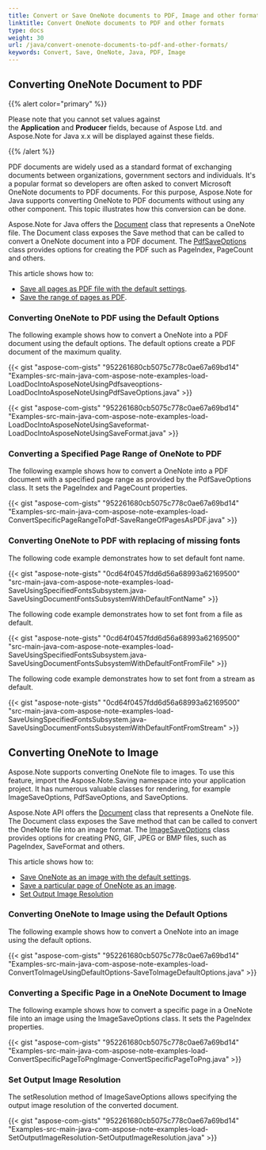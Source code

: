 ```yaml
---
title: Convert or Save OneNote documents to PDF, Image and other formats in Java
linktitle: Convert OneNote documents to PDF and other formats
type: docs
weight: 30
url: /java/convert-onenote-documents-to-pdf-and-other-formats/
keywords: Convert, Save, OneNote, Java, PDF, Image
---
```


## **Converting OneNote Document to PDF**
{{% alert color="primary" %}} 

Please note that you cannot set values against the **Application** and **Producer** fields, because of Aspose Ltd. and Aspose.Note for Java x.x will be displayed against these fields.

{{% /alert %}} 

PDF documents are widely used as a standard format of exchanging documents between organizations, government sectors and individuals. It's a popular format so developers are often asked to convert Microsoft OneNote documents to PDF documents. For this purpose, Aspose.Note for Java supports converting OneNote to PDF documents without using any other component. This topic illustrates how this conversion can be done.

Aspose.Note for Java offers the [Document](https://reference.aspose.com/note/java/com.aspose.note/Document) class that represents a OneNote file. The Document class exposes the Save method that can be called to convert a OneNote document into a PDF document. The [PdfSaveOptions](https://reference.aspose.com/note/java/com.aspose.note/PdfSaveOptions) class provides options for creating the PDF such as PageIndex, PageCount and others.

This article shows how to:

- [Save all pages as PDF file with the default settings](/note/java/convert-onenote-documents-to-pdf-and-other-formats/).
- [Save the range of pages as PDF](/note/java/convert-onenote-documents-to-pdf-and-other-formats/).
### **Converting OneNote to PDF using the Default Options**
The following example shows how to convert a OneNote into a PDF document using the default options. The default options create a PDF document of the maximum quality.

{{< gist "aspose-com-gists" "952261680cb5075c778c0ae67a69bd14" "Examples-src-main-java-com-aspose-note-examples-load-LoadDocIntoAsposeNoteUsingPdfsaveoptions-LoadDocIntoAsposeNoteUsingPdfSaveOptions.java" >}}

{{< gist "aspose-com-gists" "952261680cb5075c778c0ae67a69bd14" "Examples-src-main-java-com-aspose-note-examples-load-LoadDocIntoAsposeNoteUsingSaveformat-LoadDocIntoAsposeNoteUsingSaveFormat.java" >}}


### **Converting a Specified Page Range of OneNote to PDF**
The following example shows how to convert a OneNote into a PDF document with a specified page range as provided by the PdfSaveOptions class. It sets the PageIndex and PageCount properties.

{{< gist "aspose-com-gists" "952261680cb5075c778c0ae67a69bd14" "Examples-src-main-java-com-aspose-note-examples-load-ConvertSpecificPageRangeToPdf-SaveRangeOfPagesAsPDF.java" >}}
### **Converting OneNote to PDF with replacing of missing fonts**
The following code example demonstrates how to set default font name.

{{< gist "aspose-note-gists" "0cd64f0457fdd6d56a68993a62169500" "src-main-java-com-aspose-note-examples-load-SaveUsingSpecifiedFontsSubsystem.java-SaveUsingDocumentFontsSubsystemWithDefaultFontName" >}}

The following code example demonstrates how to set font from a file as default.

{{< gist "aspose-note-gists" "0cd64f0457fdd6d56a68993a62169500" "src-main-java-com-aspose-note-examples-load-SaveUsingSpecifiedFontsSubsystem.java-SaveUsingDocumentFontsSubsystemWithDefaultFontFromFile" >}}

The following code example demonstrates how to set font from a stream as default.

{{< gist "aspose-note-gists" "0cd64f0457fdd6d56a68993a62169500" "src-main-java-com-aspose-note-examples-load-SaveUsingSpecifiedFontsSubsystem.java-SaveUsingDocumentFontsSubsystemWithDefaultFontFromStream" >}}
## **Converting OneNote to Image**
Aspose.Note supports converting OneNote file to images. To use this feature, import the Aspose.Note.Saving namespace into your application project. It has numerous valuable classes for rendering, for example ImageSaveOptions, PdfSaveOptions, and SaveOptions.

Aspose.Note API offers the [Document](https://reference.aspose.com/note/java/com.aspose.note/Document) class that represents a OneNote file. The Document class exposes the Save method that can be called to convert the OneNote file into an image format. The [ImageSaveOptions](https://reference.aspose.com/note/java/com.aspose.note/ImageSaveOptions) class provides options for creating PNG, GIF, JPEG or BMP files, such as PageIndex, SaveFormat and others.

This article shows how to:

- [Save OneNote as an image with the default settings](/note/java/convert-onenote-documents-to-pdf-and-other-formats/).
- [Save a particular page of OneNote as an image](/note/java/convert-onenote-documents-to-pdf-and-other-formats/).
- [Set Output Image Resolution](/note/java/convert-onenote-documents-to-pdf-and-other-formats/)
### **Converting OneNote to Image using the Default Options**
The following example shows how to convert a OneNote into an image using the default options.

{{< gist "aspose-com-gists" "952261680cb5075c778c0ae67a69bd14" "Examples-src-main-java-com-aspose-note-examples-load-ConvertToImageUsingDefaultOptions-SaveToImageDefaultOptions.java" >}}
### **Converting a Specific Page in a OneNote Document to Image**
The following example shows how to convert a specific page in a OneNote file into an image using the ImageSaveOptions class. It sets the PageIndex properties.

{{< gist "aspose-com-gists" "952261680cb5075c778c0ae67a69bd14" "Examples-src-main-java-com-aspose-note-examples-load-ConvertSpecificPageToPngImage-ConvertSpecificPageToPng.java" >}}


### **Set Output Image Resolution**
The setResolution method of ImageSaveOptions allows specifying the output image resolution of the converted document.

{{< gist "aspose-com-gists" "952261680cb5075c778c0ae67a69bd14" "Examples-src-main-java-com-aspose-note-examples-load-SetOutputImageResolution-SetOutputImageResolution.java" >}}
